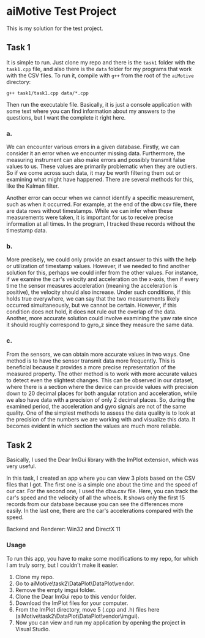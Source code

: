 # aiMotive Test Project

This is my solution for the test project.

## Task 1

It is simple to run. Just clone my repo and there is the `task1` folder with the `task1.cpp` file, and also there is the `data` folder for my programs that work with the CSV files. To run it, compile with `g++` from the root of the `aiMotive` directory:

```shell
g++ task1/task1.cpp data/*.cpp
```

Then run the executable file. Basically, it is just a console application with some text where you can find information about my answers to the questions, but I want the complete it right here.

### a.
We can encounter various errors in a given database. Firstly, we can consider it an error when we encounter missing data. Furthermore, the measuring instrument can also make errors and possibly transmit false values to us. These values are primarily problematic when they are outliers. So if we come across such data, it may be worth filtering them out or examining what might have happened. There are several methods for this, like the Kalman filter.

Another error can occur when we cannot identify a specific measurement, such as when it occurred. For example, at the end of the dbw.csv file, there are data rows without timestamps. While we can infer when these measurements were taken, it is important for us to receive precise information at all times. In the program, I tracked these records without the timestamp data.

### b.
More precisely, we could only provide an exact answer to this with the help or utilization of timestamp values. However, if we needed to find another solution for this, perhaps we could infer from the other values. For instance, if we examine the car's velocity and acceleration on the x-axis, then if every time the sensor measures acceleration (meaning the acceleration is positive), the velocity should also increase. Under such conditions, if this holds true everywhere, we can say that the two measurements likely occurred simultaneously, but we cannot be certain. However, if this condition does not hold, it does not rule out the overlap of the data. Another, more accurate solution could involve examining the yaw rate since it should roughly correspond to gyro_z since they measure the same data.

### c.
From the sensors, we can obtain more accurate values in two ways. One method is to have the sensor transmit data more frequently. This is beneficial because it provides a more precise representation of the measured property. The other method is to work with more accurate values to detect even the slightest changes. This can be observed in our dataset, where there is a section where the device can provide values with precision down to 20 decimal places for both angular rotation and acceleration, while we also have data with a precision of only 2 decimal places. So, during the examined period, the acceleration and gyro signals are not of the same quality. One of the simplest methods to assess the data quality is to look at the precision of the numbers we are working with and visualize this data. It becomes evident in which section the values are much more reliable.

## Task 2
Basically, I used the Dear ImGui library with the ImPlot extension, which was very useful.

In this task, I created an app where you can view 3 plots based on the CSV files that I got. The first one is a simple one about the time and the speed of our car. 
For the second one, I used the dbw.csv file. Here, you can track the car's speed and the velocity of all the wheels. It shows only the first 15 records from our database because you can see the differences more easily.
In the last one, there are the car's accelerations compared with the speed.

Backend and Renderer: Win32 and DirectX 11

### Usage
To run this app, you have to make some modifications to my repo, for which I am truly sorry, but I couldn't make it easier.

1. Clone my repo.
2. Go to aiMotive\task2\DataPlot\DataPlot\vendor.
3. Remove the empty imgui folder.
4. Clone the Dear ImGui repo to this vendor folder.
5. Download the ImPlot files for your computer.
6. From the ImPlot directory, move 5 (.cpp and .h) files here (aiMotive\task2\DataPlot\DataPlot\vendor\imgui).
7. Now you can view and run my application by opening the project in Visual Studio.
